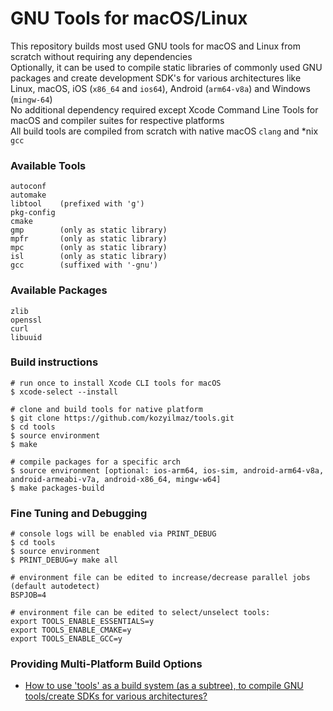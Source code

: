 # GNU Tools for macOS/Linux

This repository builds most used GNU tools for macOS and Linux from scratch without requiring any dependencies  
Optionally, it can be used to compile static libraries of commonly used GNU packages and create development SDK's for various architectures like Linux, macOS, iOS (`x86_64` and `ios64`), Android (`arm64-v8a`) and Windows (`mingw-64`)  
No additional dependency required except Xcode Command Line Tools for macOS and compiler suites for respective platforms  
All build tools are compiled from scratch with native macOS `clang` and *nix `gcc`  

### Available Tools
```
autoconf
automake
libtool    (prefixed with 'g')
pkg-config
cmake
gmp        (only as static library)
mpfr       (only as static library)
mpc        (only as static library)
isl        (only as static library)
gcc        (suffixed with '-gnu')
```

### Available Packages
```
zlib
openssl
curl
libuuid
```

### Build instructions
```shell
# run once to install Xcode CLI tools for macOS
$ xcode-select --install

# clone and build tools for native platform
$ git clone https://github.com/kozyilmaz/tools.git
$ cd tools
$ source environment
$ make

# compile packages for a specific arch
$ source environment [optional: ios-arm64, ios-sim, android-arm64-v8a, android-armeabi-v7a, android-x86_64, mingw-w64]
$ make packages-build
```

### Fine Tuning and Debugging
```shell
# console logs will be enabled via PRINT_DEBUG
$ cd tools
$ source environment
$ PRINT_DEBUG=y make all

# environment file can be edited to increase/decrease parallel jobs (default autodetect)
BSPJOB=4

# environment file can be edited to select/unselect tools:
export TOOLS_ENABLE_ESSENTIALS=y
export TOOLS_ENABLE_CMAKE=y
export TOOLS_ENABLE_GCC=y
```

### Providing Multi-Platform Build Options
* [How to use 'tools' as a build system (as a subtree), to compile GNU tools/create SDKs for various architectures?](documents/README.multi.md)
